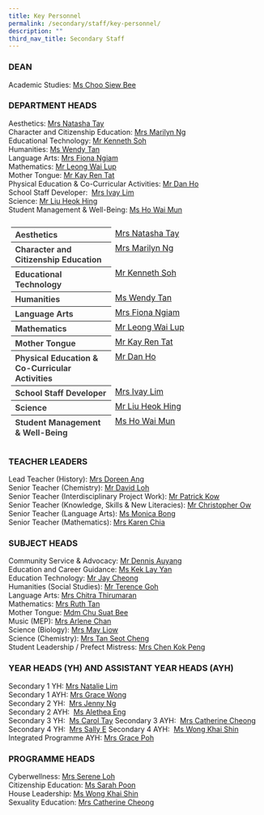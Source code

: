 ```yaml
---
title: Key Personnel
permalink: /secondary/staff/key-personnel/
description: ""
third_nav_title: Secondary Staff
---
```

### DEAN

Academic Studies: [Ms Choo Siew Bee](mailto:choo_siew_bee@schools.gov.sg)

### DEPARTMENT HEADS

Aesthetics: [Mrs Natasha Tay](mailto:sophia_natasha_wei_junhao@schools.gov.sg)  
Character and Citizenship Education: [Mrs Marilyn Ng](mailto:lau_li-lin_marilyn@schools.gov.sg)  
Educational Technology: [Mr Kenneth Soh](mailto:soh_chen_wai_kenneth@schools.gov.sg)  
Humanities: [Ms Wendy Tan](mailto:wendy_li-_jin_tan@schools.gov.sg)  
Language Arts: [Mrs Fiona Ngiam](mailto:fiona_ngiam@schools.gov.sg)  
Mathematics: [Mr Leong Wai Lup](mailto:leong_wai_lup@schools.gov.sg)  
Mother Tongue: [Mr Kay Ren Tat](mailto:kay_ren_tat@schools.gov.sg)  
Physical Education & Co-Curricular Activities: [Mr Dan Ho](mailto:dan_ho@schools.gov.sg)  
School Staff Developer:  [Mrs Ivay Lim](mailto:tan_sin_yee_ivay@schools.gov.sg)  
Science: [Mr Liu Heok Hing](mailto:liu_heok_hing@schools.gov.sg)  
Student Management & Well-Being: [Ms Ho Wai Mun](mailto:ho_wai_mun@schools.gov.sg)

<style type="text/css">
.tg {
    color: #3D3D3D;
    padding: 10px 5px;
    text-align: left;
}
.tg td {
    overflow: hidden;
    word-break: normal;
}
.tg th {
    color: #3D3D3D;
    font-weight: bold;
}
.tg .tr-norm {
    vertical-align: top;
width: 60%;
}
.tg .tr-header {
    text-align: left;
    font-weight: bold;
    vertical-align: top;
	width: 40%;
}
</style>

<table class="tg">
  <thead>
    <tr>
      <th class="tr-header">Aesthetics</th>
      <td class="tr-norm"><a href="mailto:sophia_natasha_wei_junhao@schools.gov.sg">Mrs Natasha Tay</a></td>
    </tr>
    <tr>
      <th class="tr-header">Character and Citizenship Education</th>
      <td class="tr-norm"><a href="mailto:lau_li-lin_marilyn@schools.gov.sg">Mrs Marilyn Ng</a></td>
    </tr>
    <tr>
      <th class="tr-header">Educational Technology</th>
      <td class="tr-norm"><a href="mailto:soh_chen_wai_kenneth@schools.gov.sg">Mr Kenneth Soh</a></td>
    </tr>
    <tr>
      <th class="tr-header">Humanities</th>
      <td class="tr-norm"><a href="mailto:wendy_li-_jin_tan@schools.gov.sg">Ms Wendy Tan</a></td>
    </tr>
    <tr>
      <th class="tr-header">Language Arts</th>
      <td class="tr-norm"><a href="mailto:fiona_ngiam@schools.gov.sg">Mrs Fiona Ngiam</a></td>
    </tr>
    <tr>
      <th class="tr-header">Mathematics</th>
      <td class="tr-norm"><a href="mailto:leong_wai_lup@schools.gov.sg">Mr Leong Wai Lup</a></td>
    </tr>
    <tr>
      <th class="tr-header">Mother Tongue</th>
      <td class="tr-norm"><a href="mailto:kay_ren_tat@schools.gov.sg">Mr Kay Ren Tat</a></td>
    </tr>
    <tr>
      <th class="tr-header">Physical Education &amp; Co-Curricular Activities</th>
      <td class="tr-norm"><a href="mailto:dan_ho@schools.gov.sg">Mr Dan Ho</a></td>
    </tr>
    <tr>
      <th class="tr-header">School Staff Developer</th>
      <td class="tr-norm"><a href="mailto:tan_sin_yee_ivay@schools.gov.sg">Mrs Ivay Lim</a></td>
    </tr>
    <tr>
      <th class="tr-header">Science</th>
      <td class="tr-norm"><a href="mailto:liu_heok_hing@schools.gov.sg">Mr Liu Heok Hing</a></td>
    </tr>
    <tr>
      <th class="tr-header">Student Management &amp; Well-Being</th>
      <td class="tr-norm"><a href="mailto:ho_wai_mun@schools.gov.sg">Ms Ho Wai Mun</a></td>
    </tr>
  </thead>
  <tbody>
  </tbody>
</table>

### TEACHER LEADERS

Lead Teacher (History): [Mrs Doreen Ang](mailto:lim_li_huang_doreen@schools.gov.sg)  
Senior Teacher (Chemistry): [Mr David Loh](mailto:loh_jee_yong_david@schools.gov.sg)  
Senior Teacher (Interdisciplinary Project Work): [Mr Patrick Kow](mailto:kow_eng_swee_patrick@schools.gov.sg)  
Senior Teacher (Knowledge, Skills & New Literacies): [Mr Christopher Ow](mailto:ow_chee_keong_christopher@schools.gov.sg)  
Senior Teacher (Language Arts): [Ms Monica Bong](mailto:monica_bong@schools.gov.sg)  
Senior Teacher (Mathematics): [Mrs Karen Chia](mailto:low_geok_lin_karen@schools.gov.sg)

### SUBJECT HEADS

Community Service & Advocacy: [Mr Dennis Auyang](mailto:auyang_seh_hon_dennis@schools.gov.sg)  
Education and Career Guidance: [Ms Kek Lay Yan](mailto:kek_lay_yan@schools.gov.sg)  
Education Technology: [Mr Jay Cheong](mailto:jay_cheong_han_wen@schools.gov.sg)  
Humanities (Social Studies): [Mr Terence Goh](mailto:goh_keng_lee_terence@mgs.sch.edu.sg)  
Language Arts: [Mrs Chitra Thirumaran](mailto:chitra_thirumaran@schools.gov.sg)  
Mathematics: [Mrs Ruth Tan](mailto:ruth_tan@schools.gov.sg)  
Mother Tongue: [Mdm Chu Suat Bee](mailto:chu_suat_bee@schools.gov.sg)  
Music (MEP): [Mrs Arlene Chan](mailto:low_siew_kheng_arlene@schools.gov.sg)  
Science (Biology): [Mrs May Liow](mailto:phua_poh_eng@schools.gov.sg)  
Science (Chemistry): [Mrs Tan Seot Cheng](mailto:lim_seot_cheng@schools.gov.sg)  
Student Leadership / Prefect Mistress: [Mrs Chen Kok Peng](mailto:chen_kok_peng@schools.gov.sg)

### YEAR HEADS (YH) AND ASSISTANT YEAR HEADS (AYH)

Secondary 1 YH: [Mrs Natalie Lim](mailto:natalie_chew@schools.gov.sg)  
Secondary 1 AYH: [Mrs Grace Wong](mailto:grace_yeo_hui_ling@schools.gov.sg)  
Secondary 2 YH:  [Mrs Jenny Ng](mailto:chng_sze_kuen@schools.gov.sg)  
Secondary 2 AYH:  [Ms Alethea Eng](mailto:xiu_ying_alethea_eng@schools.gov.sg)  
Secondary 3 YH:  [Ms Carol Tay](mailto:carol_tay_dan_guey@schools.gov.sg)
Secondary 3 AYH:  [Mrs Catherine Cheong](mailto:catherine_cheong@schools.gov.sg)  
Secondary 4 YH:  [Mrs Sally E](mailto:pang_sally@schools.gov.sg)
Secondary 4 AYH:  [Ms Wong Khai Shin](mailto:wong_khai_shin@schools.gov.sg)   
Integrated Programme AYH: [Mrs Grace Poh](mailto:grace_poh@schools.gov.sg)

### PROGRAMME HEADS

Cyberwellness: [Mrs Serene Loh](mailto:boo_serene@schools.gov.sg)  
Citizenship Education: [Ms Sarah Poon](mailto:janine_sarah_poon@schools.gov.sg)  
House Leadership: [Ms Wong Khai Shin](mailto:wong_khai_shin@schools.gov.sg)  
Sexuality Education: [Mrs Catherine Cheong](mailto:catherine_cheong@schools.gov.sg)